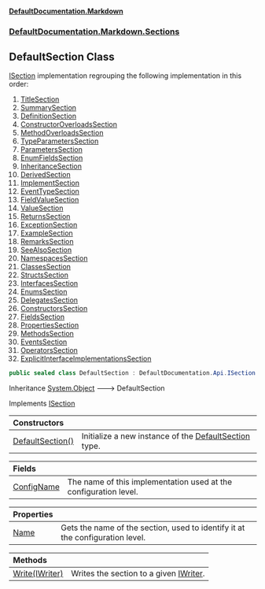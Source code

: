 #### [DefaultDocumentation\.Markdown](../../../../index.md 'index')
### [DefaultDocumentation\.Markdown\.Sections](../../../../index.md#DefaultDocumentation.Markdown.Sections 'DefaultDocumentation\.Markdown\.Sections')

## DefaultSection Class

[ISection](https://github.com/Doraku/DefaultDocumentation/blob/master/documentation/api/DefaultDocumentation/Api/ISection/index.md 'DefaultDocumentation\.Api\.ISection') implementation regrouping the following implementation in this order:
            
1. [TitleSection](../TitleSection/index.md 'DefaultDocumentation\.Markdown\.Sections\.TitleSection')
2. [SummarySection](../SummarySection/index.md 'DefaultDocumentation\.Markdown\.Sections\.SummarySection')
3. [DefinitionSection](../DefinitionSection/index.md 'DefaultDocumentation\.Markdown\.Sections\.DefinitionSection')
4. [ConstructorOverloadsSection](../ConstructorOverloadsSection/index.md 'DefaultDocumentation\.Markdown\.Sections\.ConstructorOverloadsSection')
5. [MethodOverloadsSection](../MethodOverloadsSection/index.md 'DefaultDocumentation\.Markdown\.Sections\.MethodOverloadsSection')
6. [TypeParametersSection](../TypeParametersSection/index.md 'DefaultDocumentation\.Markdown\.Sections\.TypeParametersSection')
7. [ParametersSection](../ParametersSection/index.md 'DefaultDocumentation\.Markdown\.Sections\.ParametersSection')
8. [EnumFieldsSection](../EnumFieldsSection/index.md 'DefaultDocumentation\.Markdown\.Sections\.EnumFieldsSection')
9. [InheritanceSection](../InheritanceSection/index.md 'DefaultDocumentation\.Markdown\.Sections\.InheritanceSection')
10. [DerivedSection](../DerivedSection/index.md 'DefaultDocumentation\.Markdown\.Sections\.DerivedSection')
11. [ImplementSection](../ImplementSection/index.md 'DefaultDocumentation\.Markdown\.Sections\.ImplementSection')
12. [EventTypeSection](../EventTypeSection/index.md 'DefaultDocumentation\.Markdown\.Sections\.EventTypeSection')
13. [FieldValueSection](../FieldValueSection/index.md 'DefaultDocumentation\.Markdown\.Sections\.FieldValueSection')
14. [ValueSection](../ValueSection/index.md 'DefaultDocumentation\.Markdown\.Sections\.ValueSection')
15. [ReturnsSection](../ReturnsSection/index.md 'DefaultDocumentation\.Markdown\.Sections\.ReturnsSection')
16. [ExceptionSection](../ExceptionSection/index.md 'DefaultDocumentation\.Markdown\.Sections\.ExceptionSection')
17. [ExampleSection](../ExampleSection/index.md 'DefaultDocumentation\.Markdown\.Sections\.ExampleSection')
18. [RemarksSection](../RemarksSection/index.md 'DefaultDocumentation\.Markdown\.Sections\.RemarksSection')
19. [SeeAlsoSection](../SeeAlsoSection/index.md 'DefaultDocumentation\.Markdown\.Sections\.SeeAlsoSection')
20. [NamespacesSection](../NamespacesSection/index.md 'DefaultDocumentation\.Markdown\.Sections\.NamespacesSection')
21. [ClassesSection](../ClassesSection/index.md 'DefaultDocumentation\.Markdown\.Sections\.ClassesSection')
22. [StructsSection](../StructsSection/index.md 'DefaultDocumentation\.Markdown\.Sections\.StructsSection')
23. [InterfacesSection](../InterfacesSection/index.md 'DefaultDocumentation\.Markdown\.Sections\.InterfacesSection')
24. [EnumsSection](../EnumsSection/index.md 'DefaultDocumentation\.Markdown\.Sections\.EnumsSection')
25. [DelegatesSection](../DelegatesSection/index.md 'DefaultDocumentation\.Markdown\.Sections\.DelegatesSection')
26. [ConstructorsSection](../ConstructorsSection/index.md 'DefaultDocumentation\.Markdown\.Sections\.ConstructorsSection')
27. [FieldsSection](../FieldsSection/index.md 'DefaultDocumentation\.Markdown\.Sections\.FieldsSection')
28. [PropertiesSection](../PropertiesSection/index.md 'DefaultDocumentation\.Markdown\.Sections\.PropertiesSection')
29. [MethodsSection](../MethodsSection/index.md 'DefaultDocumentation\.Markdown\.Sections\.MethodsSection')
30. [EventsSection](../EventsSection/index.md 'DefaultDocumentation\.Markdown\.Sections\.EventsSection')
31. [OperatorsSection](../OperatorsSection/index.md 'DefaultDocumentation\.Markdown\.Sections\.OperatorsSection')
32. [ExplicitInterfaceImplementationsSection](../ExplicitInterfaceImplementationsSection/index.md 'DefaultDocumentation\.Markdown\.Sections\.ExplicitInterfaceImplementationsSection')

```csharp
public sealed class DefaultSection : DefaultDocumentation.Api.ISection
```

Inheritance [System\.Object](https://docs.microsoft.com/en-us/dotnet/api/System.Object 'System\.Object') &#129106; DefaultSection

Implements [ISection](https://github.com/Doraku/DefaultDocumentation/blob/master/documentation/api/DefaultDocumentation/Api/ISection/index.md 'DefaultDocumentation\.Api\.ISection')

| Constructors | |
| :--- | :--- |
| [DefaultSection\(\)](DefaultSection().md 'DefaultDocumentation\.Markdown\.Sections\.DefaultSection\.DefaultSection\(\)') | Initialize a new instance of the [DefaultSection](index.md 'DefaultDocumentation\.Markdown\.Sections\.DefaultSection') type\. |

| Fields | |
| :--- | :--- |
| [ConfigName](ConfigName.md 'DefaultDocumentation\.Markdown\.Sections\.DefaultSection\.ConfigName') | The name of this implementation used at the configuration level\. |

| Properties | |
| :--- | :--- |
| [Name](Name.md 'DefaultDocumentation\.Markdown\.Sections\.DefaultSection\.Name') | Gets the name of the section, used to identify it at the configuration level\. |

| Methods | |
| :--- | :--- |
| [Write\(IWriter\)](Write(IWriter).md 'DefaultDocumentation\.Markdown\.Sections\.DefaultSection\.Write\(DefaultDocumentation\.Api\.IWriter\)') | Writes the section to a given [IWriter](https://github.com/Doraku/DefaultDocumentation/blob/master/documentation/api/DefaultDocumentation/Api/IWriter/index.md 'DefaultDocumentation\.Api\.IWriter')\. |
